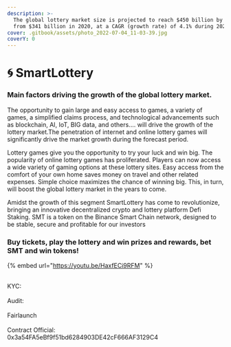 ```yaml
---
description: >-
  The global lottery market size is projected to reach $450 billion by 2027,
  from $341 billion in 2020, at a CAGR (growth rate) of 4.1% during 2021-2027
cover: .gitbook/assets/photo_2022-07-04_11-03-39.jpg
coverY: 0
---
```


# 🌀 SmartLottery

### Main factors driving the growth of the global lottery market.

The opportunity to gain large and easy access to games, a variety of games, a simplified claims process, and technological advancements such as blockchain, AI, IoT, BIG data, and others.... will drive the growth of the lottery market.The penetration of internet and online lottery games will significantly drive the market growth during the forecast period.

Lottery games give you the opportunity to try your luck and win big. The popularity of online lottery games has proliferated. Players can now access a wide variety of gaming options at these lottery sites. Easy access from the comfort of your own home saves money on travel and other related expenses. Simple choice maximizes the chance of winning big. This, in turn, will boost the global lottery market in the years to come.

Amidst the growth of this segment SmartLottery has come to revolutionize, bringing an innovative decentralized crypto and lottery platform Defi Staking. SMT is a token on the Binance Smart Chain network, designed to be stable, secure and profitable for our investors

### Buy tickets, play the lottery and win prizes and rewards, bet SMT and win tokens!

{% embed url="https://youtu.be/HaxfECi9RFM" %}

\
KYC:\
\
Audit:\
\
Fairlaunch \
\
Contract Official:\
0x3a54FA5eBf9f51bd6284903DE42cF666AF3129C4&#x20;

